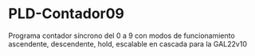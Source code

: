 # PLD-Contador09
Programa contador síncrono del 0 a 9 con modos de funcionamiento ascendente, descendente, hold, escalable en cascada para la GAL22v10
